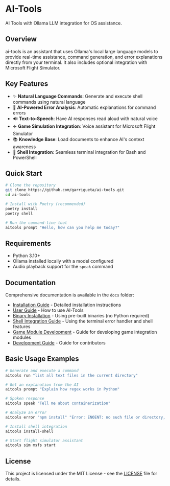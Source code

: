 # AI-Tools

AI Tools with Ollama LLM integration for OS assistance.

## Overview

ai-tools is an assistant that uses Ollama's local large language models to provide real-time assistance, command generation, and error explanations directly from your terminal. It also includes optional integration with Microsoft Flight Simulator.

## Key Features

- ✨ **Natural Language Commands**: Generate and execute shell commands using natural language
- 🤖 **AI-Powered Error Analysis**: Automatic explanations for command errors
- 🔊 **Text-to-Speech**: Have AI responses read aloud with natural voice
- ✈️ **Game Simulation Integration**: Voice assistant for Microsoft Flight Simulator
- 📚 **Knowledge Base**: Load documents to enhance AI's context awareness
- 🐚 **Shell Integration**: Seamless terminal integration for Bash and PowerShell

## Quick Start

```bash
# Clone the repository
git clone https://github.com/garrigueta/ai-tools.git
cd ai-tools

# Install with Poetry (recommended)
poetry install
poetry shell

# Run the command-line tool
aitools prompt "Hello, how can you help me today?"
```

## Requirements

- Python 3.10+
- Ollama installed locally with a model configured
- Audio playback support for the `speak` command

## Documentation

Comprehensive documentation is available in the `docs` folder:

- [Installation Guide](docs/installation_guide.md) - Detailed installation instructions
- [User Guide](docs/user_guide.md) - How to use AI-Tools
- [Binary Installation](docs/binary_installation.md) - Using pre-built binaries (no Python required)
- [Shell Integration Guide](docs/shell_integration_guide.md) - Using the terminal error handler and shell features
- [Game Module Development](docs/game_module_development.md) - Guide for developing game integration modules
- [Development Guide](docs/development_guide.md) - Guide for contributors

## Basic Usage Examples

```bash
# Generate and execute a command
aitools run "list all text files in the current directory"

# Get an explanation from the AI
aitools prompt "Explain how regex works in Python"

# Spoken response
aitools speak "Tell me about containerization"

# Analyze an error
aitools error "npm install" "Error: ENOENT: no such file or directory, open 'package.json'"

# Install shell integration
aitools install-shell

# Start flight simulator assistant
aitools sim msfs start
```

## License

This project is licensed under the MIT License - see the [LICENSE](LICENSE) file for details.
